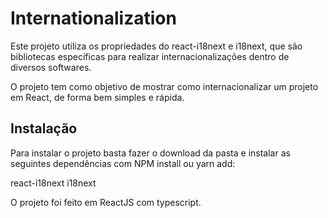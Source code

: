 # Internationalization

Este projeto utiliza os propriedades do react-i18next e i18next, que são bibliotecas específicas
para realizar internacionalizações dentro de diversos softwares.

O projeto tem como objetivo de mostrar como internacionalizar um projeto em React, de forma 
bem simples e rápida.

## Instalação

Para instalar o projeto basta fazer o download da pasta e instalar as seguintes dependências com NPM install ou yarn add:

react-i18next
i18next

O projeto foi feito em ReactJS com typescript.

